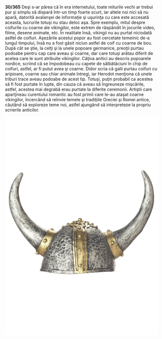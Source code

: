 **30/365** Deşi s-ar părea că în era internetului, toate miturile vechi ar trebui pur şi simplu să dispară într-un timp foarte scurt, iar altele noi nici să nu apară, datorită avalanşei de informaţie şi uşurinţa cu care este accesată aceasta, lucrurile totuşi nu stau deloc aşa. Spre exemplu, mitul despre coifurile cu coarne ale vikingilor, este extrem de răspândit în jocurile video, filme, desene animate, etc. În realitate însă, vikingii nu au purtat niciodată astfel de coifuri. Aşezările acestui popor au fost cercetate temeinic de-a lungul timpului, însă nu a fost găsit niciun astfel de coif cu coarne de bou. După cât se ştie, la celţi şi la unele popoare germanice, preoţii purtau podoabe pentru cap care aveau şi coarne, dar care totuşi arătau diferit de acelea care le sunt atribuite vikingilor. Câţiva anitici au descris popoarele nordice, scriind că se împodobeau cu capete de sălbătăciuni în chip de coifuri, astfel, ar fi putut avea şi coarne. Didor scria că galii purtau coifuri cu aripioare, coarne sau chiar animale întregi, iar Herodot menţiona că unele triburi trace aveau podoabe de acest tip. Totuşi, puţin probabil ca acestea să fi fost purtate în lupte, din cauza că aveau să îngreuneze mişcările, astfel, acestea mai degrabă erau purtate la diferite ceremonii. Artiştii care aparţineau curentului romantic au fost primii care le-au ataşat coarne vikingilor, încercând să reînvie temele şi tradiţiile Greciei şi Romei antice, căutând să exploreze teme noi, astfel ajungând să interpreteze la propriu scrierile anticilor.


![Coif cu coarne](image-1.jpg)
